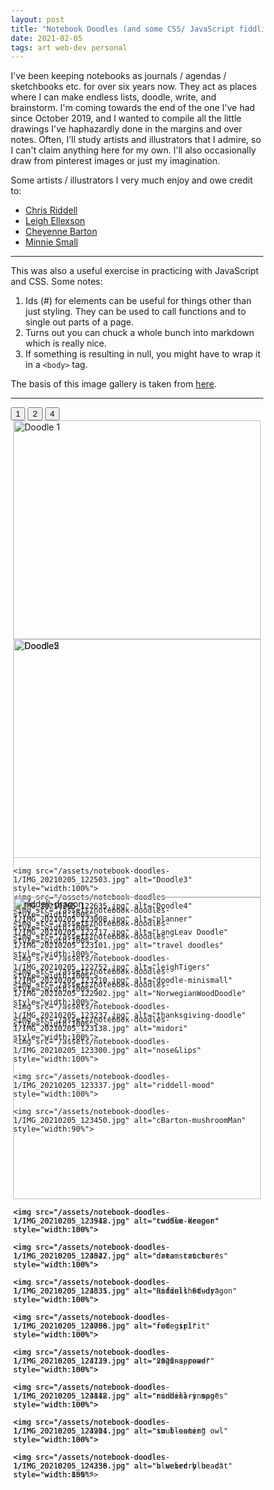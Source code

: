 ```yaml
---
layout: post
title: "Notebook Doodles (and some CSS/ JavaScript fiddling)"
date: 2021-02-05
tags: art web-dev personal
---
```


I've been keeping notebooks as journals / agendas / sketchbooks etc. for over six years now. They act as places where I can make endless lists, doodle, write, and brainstorm.
I'm coming towards the end of the one I've had since October 2019, and I wanted to compile all the little drawings I've haphazardly done in the margins and over notes. Often,
I'll study artists and illustrators that I admire, so I can't claim anything here for my own. I'll also occasionally draw from pinterest images or just my imagination.

Some artists / illustrators I very much enjoy and owe credit to:
- [Chris Riddell](https://www.instagram.com/chris_riddell/)
- [Leigh Ellexson](https://www.instagram.com/leighellexson/)
- [Cheyenne Barton](https://www.instagram.com/chey.barton/)
- [Minnie Small](https://www.instagram.com/minniesmall/)

---

This was also a useful exercise in practicing with JavaScript and CSS. Some notes:
1. Ids (#) for elements can be useful for things other than just styling. They can be used to call functions and to single out parts of a page.
2. Turns out you can chuck a whole bunch into markdown which is really nice.
3. If something is resulting in null, you might have to wrap it in a `<body>` tag.

The basis of this image gallery is taken from [here](https://www.w3schools.com/howto/howto_css_image_grid_responsive.asp).

---
<html>
<meta name="viewport" content="width=device-width, initial-scale=1.0">
<style>
*{box-sizing: border-box;}
/*---- Blog post: Notebook Doodles ---*/
.doodle-row{
  display: -ms-flexbox;
  display:flex;
  -ms-flex-wrap: wrap;
  flex-wrap: wrap;
  padding: 0 4px;
}

.doodle-column{
  -ms-flex:25%;
  flex:25%;
  padding: 0 4px;
}

.doodle-btn{
  border: none;
  outline: none;
  border-radius: 4px;
  padding: 10px 16px;
  background-color: #D2F3F8;
  cursor: pointer;
  font-size: 18px;
}
.doodle-btn:hover{
  background-color: #888;
}

.doodle-btn.active{
  background-color: #65C7BC;
  color: white;
}

.Buttons{
  margin:auto;
  padding: 10px;
  box-sizing: border-box;
  text-align: center;
}

img{
  border-radius: 4px;
  padding: 2px;
}

</style>

<body>

<div class ="Buttons" id="myButtons">
  <button class="doodle-btn" onclick="one()">1</button>
  <button class="doodle-btn" onclick="two()">2</button>
  <button class="doodle-btn active" onclick="four()">4</button>
</div>

<!--- Photo Grid ----->
<div class="doodle-row">
  <div class="doodle-column">
    <img src="/assets/notebook-doodles-1/IMG_20210205_122336.jpg" alt="Doodle 1" style="width:100%">
    <img src="/assets/notebook-doodles-1/IMG_20210205_122416.jpg" alt="Doodle2" style="width:100%">

    <img src="/assets/notebook-doodles-1/IMG_20210205_122503.jpg" alt="Doodle3" style="width:100%">
    <img src="/assets/notebook-doodles-1/IMG_20210205_122635.jpg" alt="Doodle4" style="width:100%">
    <img src="/assets/notebook-doodles-1/IMG_20210205_122717.jpg" alt="LangLeav Doodle" style="width:100%">

    <img src="/assets/notebook-doodles-1/IMG_20210205_122752.jpg" alt="leighTigers" style="width:100%">
    <img src="/assets/notebook-doodles-1/IMG_20210205_122902.jpg" alt="NorwegianWoodDoodle" style="width:100%">

    <img src="/assets/notebook-doodles-1/IMG_20210205_123138.jpg" alt="midori" style="width:100%">
  </div>


  <div class="doodle-column">
    <img src="/assets/notebook-doodles-1/IMG_20210205_122828.jpg" alt="Doodle5" style="width:100%">

    <img src="/assets/notebook-doodles-1/IMG_20210205_123008.jpg" alt="planner" style="width:100%">
    <img src="/assets/notebook-doodles-1/IMG_20210205_123101.jpg" alt="travel doodles" style="width:100%">

    <img src="/assets/notebook-doodles-1/IMG_20210205_123210.jpg" alt="doodle-minismall" style="width:100%">

    <img src="/assets/notebook-doodles-1/IMG_20210205_123237.jpg" alt="thanksgiving-doodle" style="width:100%">

    <img src="/assets/notebook-doodles-1/IMG_20210205_123300.jpg" alt="nose&lips" style="width:100%">

    <img src="/assets/notebook-doodles-1/IMG_20210205_123337.jpg" alt="riddell-mood" style="width:100%">

    <img src="/assets/notebook-doodles-1/IMG_20210205_123450.jpg" alt="cBarton-mushroomMan" style="width:90%">

  </div>

  <div class="doodle-column">
    <img src="/assets/notebook-doodles-1/IMG_20210205_123421.jpg" alt="riddell-dragon" style="width:100%">

    <img src="/assets/notebook-doodles-1/IMG_20210205_123518.jpg" alt="twoSum-dragon" style="width:100%">

    <img src="/assets/notebook-doodles-1/IMG_20210205_123547.jpg" alt="data structures" style="width:100%">

    <img src="/assets/notebook-doodles-1/IMG_20210205_123635.jpg" alt="unfinished-dragon" style="width:100%">

    <img src="/assets/notebook-doodles-1/IMG_20210205_123706.jpg" alt="red-girl" style="width:100%">

    <img src="/assets/notebook-doodles-1/IMG_20210205_123739.jpg" alt="2020-spread" style="width:100%">

    <img src="/assets/notebook-doodles-1/IMG_20210205_123812.jpg" alt="riddell-inspo" style="width:100%">

    <img src="/assets/notebook-doodles-1/IMG_20210205_123904.jpg" alt="soul-eater" style="width:100%">

    <img src="/assets/notebook-doodles-1/IMG_20210205_124356.jpg" alt="a weird blue cat" style="width:85%">

  </div>

  <div class="doodle-column">

    <img src="/assets/notebook-doodles-1/IMG_20210205_123942.jpg" alt="cuddle-keeper" style="width:100%">

    <img src="/assets/notebook-doodles-1/IMG_20210205_124022.jpg" alt="dream catcher" style="width:100%">

    <img src="/assets/notebook-doodles-1/IMG_20210205_124331.jpg" alt="Riddell Study" style="width:100%">

    <img src="/assets/notebook-doodles-1/IMG_20210205_124058.jpg" alt="fate spirit" style="width:100%">

    <img src="/assets/notebook-doodles-1/IMG_20210205_124123.jpg" alt="vagina-power" style="width:100%">

    <img src="/assets/notebook-doodles-1/IMG_20210205_124148.jpg" alt="nonbinary mages" style="width:100%">

    <img src="/assets/notebook-doodles-1/IMG_20210205_124211.jpg" alt="im blooming owl" style="width:100%">

    <img src="/assets/notebook-doodles-1/IMG_20210205_124238.jpg" alt="blueberry head" style="width:100%">

  </div>


</div>

<script>


var elements = document.getElementsByClassName("doodle-column");
var i;
function one(){
  for (i = 0; i < elements.length; i++){
    elements[i].style.msFlex="80%";
    elements[i].style.flex="80%";
  }
}

function two(){
  for(i=0; i<elements.length;i++){
    elements[i].style.msFlex = "50%";
    elements[i].style.flex="50%";
  }
}

function four(){
  for(i=0; i<elements.length; i++){
    elements[i].style.msFlex = "25%";
    elements[i].style.flex = "25%";
  }
}

var Buttons = document.getElementById("myButtons");
var btns = Buttons.getElementsByClassName("doodle-btn");

for(var i = 0; i < btns.length; i++){
  btns[i].addEventListener("click", function() {
    var current = document.getElementsByClassName("active");
    current[0].className= current[0].className.replace(" active", "");
    this.className += " active";
  });
}

</script>
</body>




<link rel="stylesheet" href="https://raphaelletseng.github.io/raphaelletseng.github.io/assets/css/index.css">

